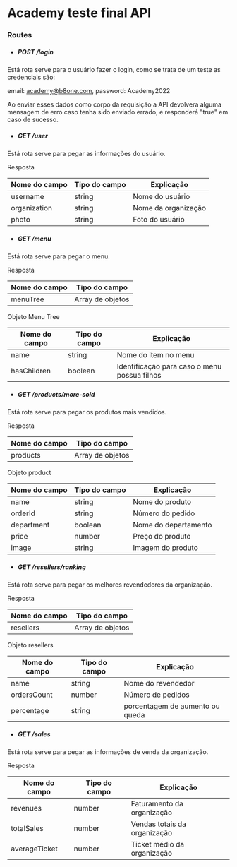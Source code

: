 # Academy teste final API

### Routes

- ##### POST /login

Está rota serve para o usuário fazer o login, como se trata de um teste as credenciais são:

email: academy@b8one.com,
password: Academy2022

Ao enviar esses dados como corpo da requisição a API devolvera alguma mensagem de erro caso tenha sido enviado errado, e responderá "true" em caso de sucesso.

- ##### GET /user

Está rota serve para pegar as informações do usuário.

Resposta

| Nome do campo | Tipo do campo | Explicação          |
| ------------- | ------------- | ------------------- |
| username      | string        | Nome do usuário     |
| organization  | string        | Nome da organização |
| photo         | string        | Foto do usuário     |

- ##### GET /menu

Está rota serve para pegar o menu.

Resposta

| Nome do campo | Tipo do campo    |
| ------------- | ---------------- |
| menuTree      | Array de objetos |

Objeto Menu Tree

| Nome do campo | Tipo do campo | Explicação                                   |
| ------------- | ------------- | -------------------------------------------- |
| name          | string        | Nome do item no menu                         |
| hasChildren   | boolean       | Identificação para caso o menu possua filhos |

- ##### GET /products/more-sold

Está rota serve para pegar os produtos mais vendidos.

Resposta

| Nome do campo | Tipo do campo    |
| ------------- | ---------------- |
| products      | Array de objetos |

Objeto product

| Nome do campo | Tipo do campo | Explicação           |
| ------------- | ------------- | -------------------- |
| name          | string        | Nome do produto      |
| orderId       | string        | Número do pedido     |
| department    | boolean       | Nome do departamento |
| price         | number        | Preço do produto     |
| image         | string        | Imagem do produto    |

- ##### GET /resellers/ranking

Está rota serve para pegar os melhores revendedores da organização.

Resposta

| Nome do campo | Tipo do campo    |
| ------------- | ---------------- |
| resellers     | Array de objetos |

Objeto resellers

| Nome do campo | Tipo do campo | Explicação                      |
| ------------- | ------------- | ------------------------------- |
| name          | string        | Nome do revendedor              |
| ordersCount   | number        | Número de pedidos               |
| percentage    | string        | porcentagem de aumento ou queda |

- ##### GET /sales

Está rota serve para pegar as informações de venda da organização.

Resposta

| Nome do campo | Tipo do campo | Explicação                   |
| ------------- | ------------- | ---------------------------- |
| revenues      | number        | Faturamento da organização   |
| totalSales    | number        | Vendas totais da organização |
| averageTicket | number        | Ticket médio da organização  |
